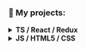 ### 💼 My projects:
<details>
<summary><b> TS / React / Redux </b></summary>
  <ul>
     <li>
        <a href="https://danilaostrovskiy.github.io/connectify">Connectify</a>
     </li>
    <li>
        <a href="https://danilaostrovskiy.github.io/counter/">Counter</a>
     </li>
     <li>
       <p>If you're reading this right now, that means I'm already writing the code for this section</p>
     </li>
  </ul>
</details>
<details><summary><b> JS / HTML5 / CSS </b></summary>
  <ul>
    <li>
      <a href="https://danilaostrovskiy.github.io/mysticForestParallax/">Mystic foggy forest Parallax<a/>
    </li>
    <li>
        <a href="https://danilaostrovskiy.github.io/dino_game_clone/">Dino Run Game</a>
     </li>
     <li>
        <a href="https://danilaostrovskiy.github.io/dynamica">Dynamica - prosthetics manufacturer </a>
     </li>
  </ul>
</details>

        
